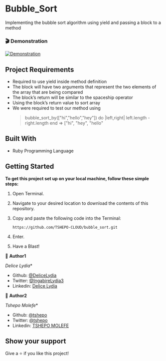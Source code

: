 # Bubble_Sort
Implementing the bubble sort algorithm using yield and passing a block to a method 


<!-- # Bubble_Sort_Image

http://upload.wikimedia.org/wikipedia/commons/c/c8/Bubble-sort-example-300px.gif -->

### 🎬 Demonstration

<a href="bubble_sort.gif" target="_blank"> <img alt="Demonstration" src="bubble_sort.gif"/></a>


## Project Requirements

- Required to use yield inside method definition
- The block will have two arguments that represent the two elements of the array that are being compared
- The block’s return will be similar to the spaceship operator 
- Using the block’s return value to sort array
- We were required to test our method using
  > bubble_sort_by(["hi","hello","hey"]) do |left,right|
  >   left.length - right.length
  > end
  => ["hi", "hey", "hello"

## Built With
 - Ruby Programming Language

## Getting Started

**To get this project set up on your local machine, follow these simple steps:**

1. Open Terminal.

2. Navigate to your desired location to download the contents of this repository.

3. Copy and paste the following code into the Terminal:


   ``` https://github.com/TSHEPO-CLOUD/bubble_sort.git ```

4. Enter.

5. Have a Blast!

👤 **Author1**

*Delice Lydia**

- Github: [@DeliceLydia](https://github.com/DeliceLydia)
- Twitter: [@IngabireLydia3](https://twitter.com/IngabireLydia)
- Linkedin: [Delice Lydia](https://www.linkedin.com/in/delice-lydia-91b55b167/)

👤 **Author2**

*Tshepo Molefe**

- Github: [@tshepo](https://github.com/TSHEPO-CLOUD)
- Twitter: [@tshepo](https://twitter.com/tshepomolefe)
- Linkedin: [TSHEPO MOLEFE](https://linkedin.com/tshepo-molefe)

## Show your support

Give a ⭐️ if you like this project!


